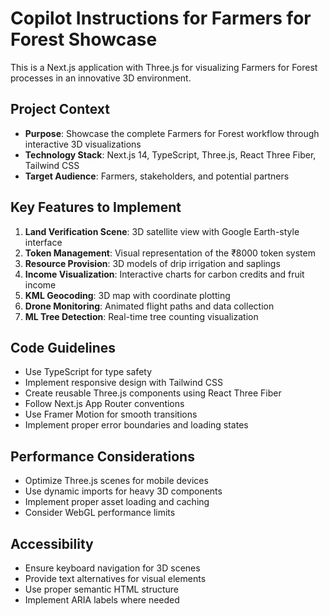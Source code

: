 # Copilot Instructions for Farmers for Forest Showcase

<!-- Use this file to provide workspace-specific custom instructions to Copilot. For more details, visit https://code.visualstudio.com/docs/copilot/copilot-customization#_use-a-githubcopilotinstructionsmd-file -->

This is a Next.js application with Three.js for visualizing Farmers for Forest processes in an innovative 3D environment.

## Project Context
- **Purpose**: Showcase the complete Farmers for Forest workflow through interactive 3D visualizations
- **Technology Stack**: Next.js 14, TypeScript, Three.js, React Three Fiber, Tailwind CSS
- **Target Audience**: Farmers, stakeholders, and potential partners

## Key Features to Implement
1. **Land Verification Scene**: 3D satellite view with Google Earth-style interface
2. **Token Management**: Visual representation of the ₹8000 token system
3. **Resource Provision**: 3D models of drip irrigation and saplings
4. **Income Visualization**: Interactive charts for carbon credits and fruit income
5. **KML Geocoding**: 3D map with coordinate plotting
6. **Drone Monitoring**: Animated flight paths and data collection
7. **ML Tree Detection**: Real-time tree counting visualization

## Code Guidelines
- Use TypeScript for type safety
- Implement responsive design with Tailwind CSS
- Create reusable Three.js components using React Three Fiber
- Follow Next.js App Router conventions
- Use Framer Motion for smooth transitions
- Implement proper error boundaries and loading states

## Performance Considerations
- Optimize Three.js scenes for mobile devices
- Use dynamic imports for heavy 3D components
- Implement proper asset loading and caching
- Consider WebGL performance limits

## Accessibility
- Ensure keyboard navigation for 3D scenes
- Provide text alternatives for visual elements
- Use proper semantic HTML structure
- Implement ARIA labels where needed
